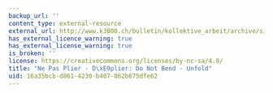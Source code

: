 ```yaml
---
backup_url: ''
content_type: external-resource
external_url: http://www.k3000.ch/bulletin/kollektive_arbeit/archive/site009.html
has_external_licence_warning: true
has_external_license_warning: true
is_broken: ''
license: https://creativecommons.org/licenses/by-nc-sa/4.0/
title: "Ne Pas Plier - D\xE9plier: Do Not Bend - Unfold"
uid: 16a35bcb-d861-4230-b407-862b675dfe62
---
```

